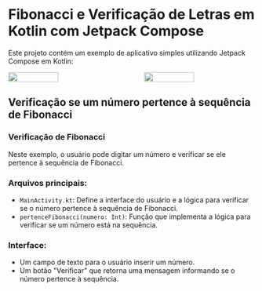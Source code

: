 # Fibonacci e Verificação de Letras em Kotlin com Jetpack Compose

Este projeto contém um exemplo de aplicativo simples utilizando Jetpack Compose em Kotlin:

<div style="display: flex; justify-content: space-between;">
  <img src="https://github.com/user-attachments/assets/81e1845d-101b-42cf-bbfe-757652a481c9" width="45%" />
  <img src="https://github.com/user-attachments/assets/592fee18-ea60-4dfe-b34d-46dcedc2f534" width="45%" />
</div>

## Verificação se um número pertence à sequência de Fibonacci

### Verificação de Fibonacci

Neste exemplo, o usuário pode digitar um número e verificar se ele pertence à sequência de Fibonacci.

### Arquivos principais:

- `MainActivity.kt`: Define a interface do usuário e a lógica para verificar se o número pertence à sequência de Fibonacci.
- `pertenceFibonacci(numero: Int)`: Função que implementa a lógica para verificar se um número está na sequência.

### Interface:

- Um campo de texto para o usuário inserir um número.
- Um botão "Verificar" que retorna uma mensagem informando se o número pertence à sequência.
